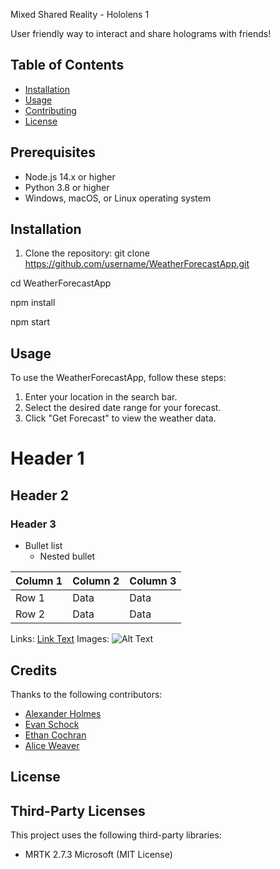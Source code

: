 Mixed Shared Reality - Hololens 1

User friendly way to interact and share holograms with friends!


## Table of Contents
- [Installation](#installation)
- [Usage](#usage)
- [Contributing](#contributing)
- [License](#license)



## Prerequisites
- Node.js 14.x or higher
- Python 3.8 or higher
- Windows, macOS, or Linux operating system



## Installation
1. Clone the repository:
git clone https://github.com/username/WeatherForecastApp.git

cd WeatherForecastApp

npm install

npm start




## Usage

To use the WeatherForecastApp, follow these steps:

1. Enter your location in the search bar.
2. Select the desired date range for your forecast.
3. Click "Get Forecast" to view the weather data.


# Header 1
## Header 2
### Header 3

- Bullet list
  - Nested bullet
 

| Column 1 | Column 2 | Column 3 |
| -------- | -------- | -------- |
| Row 1    | Data     | Data     |
| Row 2    | Data     | Data     |



Links: [Link Text](URL)
Images: ![Alt Text](URL)



## Credits
Thanks to the following contributors:
- [Alexander Holmes](https://github.com/ahalex73)
- [Evan Schock](https://github.com/jsm1744)
- [Ethan Cochran](https://github.com/Ethan343)
- [Alice Weaver](https://github.com/jcweaver01)



## License

## Third-Party Licenses
This project uses the following third-party libraries:
- MRTK 2.7.3 Microsoft (MIT License)


